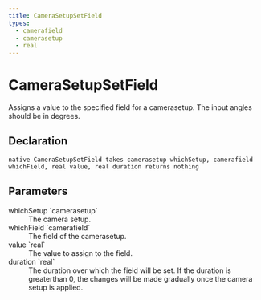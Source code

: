 ```yaml
---
title: CameraSetupSetField
types:
  - camerafield
  - camerasetup
  - real
---
```


# CameraSetupSetField
Assigns a value to the specified field for a camerasetup. The input angles should be in degrees.

## Declaration

```
native CameraSetupSetField takes camerasetup whichSetup, camerafield whichField, real value, real duration returns nothing
```

## Parameters
<dl>
  <dt>whichSetup `camerasetup`</dt>
  <dd>The camera setup.</dd>

  <dt>whichField `camerafield`</dt>
  <dd>The field of the camerasetup.</dd>

  <dt>value `real`</dt>
  <dd>The value to assign to the field.</dd>

  <dt>duration `real`</dt>
  <dd>The duration over which the field will be set. If the duration is greaterthan 0, the changes will be made gradually once the camera setup is applied.</dd>
</dl>